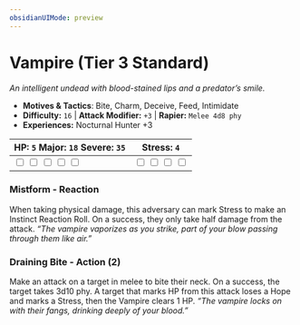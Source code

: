 ```yaml
---
obsidianUIMode: preview
---
```

# Vampire (Tier 3 Standard)

*An intelligent undead with blood-stained lips and a predator’s smile.*

- **Motives & Tactics**: Bite, Charm, Deceive, Feed, Intimidate
- **Difficulty:** `16` | **Attack Modifier:** `+3` | **Rapier:** `Melee 4d8 phy`
- **Experiences:** Nocturnal Hunter +3

| HP: `5` Major: `18` Severe: `35` | Stress: `4` |
|--|--|
|  <input type="checkbox" unchecked id="d710720e"> <input type="checkbox" unchecked id="64de5385"> <input type="checkbox" unchecked id="84754dd2"> <input type="checkbox" unchecked id="a8e65aec"> <input type="checkbox" unchecked id="5877cde7"> |  <input type="checkbox" unchecked id="ecd2475b"> <input type="checkbox" unchecked id="711a443c"> <input type="checkbox" unchecked id="083ce23a"> <input type="checkbox" unchecked id="21c92e12"> |

### Mistform - Reaction

When taking physical damage, this adversary can mark Stress to make an Instinct Reaction Roll. On a success, they only take half damage from the attack. *“The vampire vaporizes as you strike, part of your blow passing through them like air.”*

### Draining Bite - Action (2)

Make an attack on a target in melee to bite their neck. On a success, the target takes 3d10 phy. A target that marks HP from this attack loses a Hope and marks a Stress, then the Vampire clears 1 HP. *“The vampire locks on with their fangs, drinking deeply of your blood.”*



